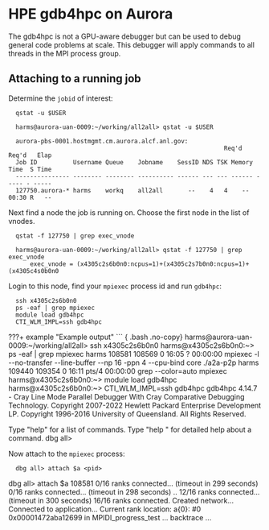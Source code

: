 # HPE gdb4hpc on Aurora
The gdb4hpc is not a GPU-aware debugger but can be used to debug general code problems at scale. This debugger will apply commands to all threads in the MPI process group.

## Attaching to a running job

Determine the `jobid` of interest:

```
  qstat -u $USER
```

```
  harms@aurora-uan-0009:~/working/all2all> qstat -u $USER

  aurora-pbs-0001.hostmgmt.cm.aurora.alcf.anl.gov: 
                                                            Req'd  Req'd   Elap
  Job ID          Username Queue    Jobname    SessID NDS TSK Memory Time  S Time
  --------------- -------- -------- ---------- ------ --- --- ------ ----- - -----
  127750.aurora-* harms    workq    all2all       --    4   4    --  00:30 R   -- 
```

Next find a node the job is running on. Choose the first node in the list of vnodes.

```
  qstat -f 127750 | grep exec_vnode
```

```
  harms@aurora-uan-0009:~/working/all2all> qstat -f 127750 | grep exec_vnode
      exec_vnode = (x4305c2s6b0n0:ncpus=1)+(x4305c2s7b0n0:ncpus=1)+(x4305c4s0b0n0
```

Login to this node, find your `mpiexec` process id and run `gdb4hpc`:

```
  ssh x4305c2s6b0n0
  ps -eaf | grep mpiexec
  module load gdb4hpc
  CTI_WLM_IMPL=ssh gdb4hpc
```

???+ example "Example output"
    ``` { .bash .no-copy}
    harms@aurora-uan-0009:~/working/all2all> ssh x4305c2s6b0n0
    harms@x4305c2s6b0n0:~> ps -eaf | grep mpiexec
    harms    108581 108569  0 16:05 ?        00:00:00 mpiexec -l --no-transfer --line-buffer --np 16 -ppn 4 --cpu-bind core ./a2a-p2p
   harms    109440 109354  0 16:11 pts/4    00:00:00 grep --color=auto mpiexec
   harms@x4305c2s6b0n0:~> module load gdb4hpc
   harms@x4305c2s6b0n0:~> CTI_WLM_IMPL=ssh gdb4hpc
   gdb4hpc 4.14.7 - Cray Line Mode Parallel Debugger
   With Cray Comparative Debugging Technology.
   Copyright 2007-2022 Hewlett Packard Enterprise Development LP.
   Copyright 1996-2016 University of Queensland. All Rights Reserved.

   Type "help" for a list of commands.
   Type "help <cmd>" for detailed help about a command.
   dbg all>

Now attach to the `mpiexec` process:

``` { .bash .no-copy }
  dbg all> attach $a <pid>

```
  dbg all> attach $a 108581
  0/16 ranks connected... (timeout in 299 seconds)
  0/16 ranks connected... (timeout in 298 seconds)
  ..
  12/16 ranks connected... (timeout in 300 seconds)
  16/16 ranks connected.
  Created network...
  Connected to application...
  Current rank location:
  a{0}: #0  0x00001472aba12699 in MPIDI_progress_test
  ... backtrace ...
```
  
